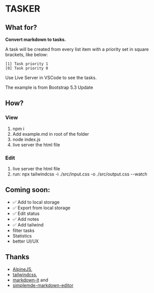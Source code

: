 # TASKER

## What for?

**Convert markdown to tasks.**

A task will be created from every list item with a priority set in square
brackets, like below:

```
[1] Task priority 1
[0] Task priority 0
```

Use Live Server in VSCode to see the tasks.

The example is from Bootstrap 5.3 Update

## How?

### View

1. npm i
1. Add example.md in root of the folder
1. node index.js
1. live server the html file

### Edit

1. live server the html file
1. run: npx tailwindcss -i ./src/input.css -o ./src/output.css --watch

## Coming soon:

- ✅ Add to local storage
- ✅ Export from local storage
- ✅ Edit status
- ✅ Add notes
- ✅ Add tailwind
- filter tasks
- Statistics
- better UI/UX

## Thanks

- [AlpineJS](https://alpinejs.dev/),
- [tailwindcss](https://tailwindcss.com/),
- [markdown-it](https://markdown-it.github.io/) and
- [simplemde-markdown-editor](https://github.com/sparksuite/simplemde-markdown-editor)
